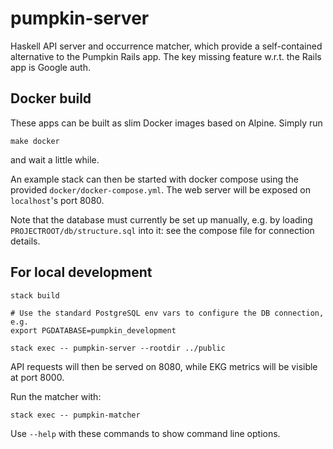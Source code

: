 # pumpkin-server

Haskell API server and occurrence matcher, which provide a
self-contained alternative to the Pumpkin Rails app. The key missing
feature w.r.t. the Rails app is Google auth.

## Docker build

These apps can be built as slim Docker images based on Alpine. Simply
run

```
make docker
```

and wait a little while.

An example stack can then be started with docker compose using the
provided `docker/docker-compose.yml`. The web server will be exposed
on `localhost`'s port 8080.

Note that the database must currently be set up manually, e.g. by
loading `PROJECTROOT/db/structure.sql` into it: see the compose file
for connection details.

## For local development

```
stack build

# Use the standard PostgreSQL env vars to configure the DB connection, e.g.
export PGDATABASE=pumpkin_development

stack exec -- pumpkin-server --rootdir ../public
```

API requests will then be served on 8080, while EKG metrics will be visible at port 8000.

Run the matcher with:
```
stack exec -- pumpkin-matcher
```

Use `--help` with these commands to show command line options.
